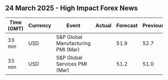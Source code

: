 ## 24 March 2025 - High Impact Forex News

| Time (GMT) | Currency | Event | Actual | Forecast | Previous |
|------|----------|-------|--------|----------|----------|
| 33 min | USD | S&P Global Manufacturing PMI (Mar) |  | 51.9 | 52.7 |
| 33 min | USD | S&P Global Services PMI (Mar) |  | 51.2 | 51.0 |
